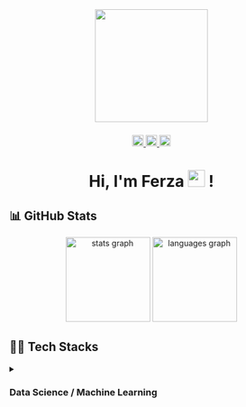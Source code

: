 <div align="center">
  <img height="200" src="https://avatars.githubusercontent.com/u/71265011?v=4"  />
</div>

###

<div align="center">
  <a href="https://www.linkedin.com/in/freyaldi/" target="_blank">
    <img src="https://img.shields.io/static/v1?message=LinkedIn&logo=linkedin&label=&color=0077B5&logoColor=white&labelColor=&style=for-the-badge" height="20" alt="linkedin logo"  />
  </a>
  <a href="https://www.instagram.com/freyaldi/" target="_blank">
    <img src="https://img.shields.io/static/v1?message=Instagram&logo=instagram&label=&color=E4405F&logoColor=white&labelColor=&style=for-the-badge" height="20" alt="instagram logo"  />
  </a>
  <a href="https://www.hackerrank.com/freyaldi" target="_blank">
    <img src="https://img.shields.io/static/v1?message=HackerRank&logo=hackerrank&label=&color=2EC866&logoColor=white&labelColor=&style=for-the-badge" height="20" alt="hackerrank logo"  />
  </a>
</div>

###

<h1 align="center">Hi, I'm Ferza <img src="https://raw.githubusercontent.com/iampavangandhi/iampavangandhi/master/gifs/Hi.gif" width="30px"> !</h1>

###

<h2 align="left">📊 GitHub Stats</h2>
<div align="center">
  <img src="https://github-readme-stats.vercel.app/api?username=freyaldi&theme=city_light&hide_title=false&hide_rank=false&show_icons=true&include_all_commits=true&count_private=true&disable_animations=false&theme=dracula&locale=en&hide_border=false&order=1" height="150" alt="stats graph"  />
  <img src="https://github-readme-stats.vercel.app/api/top-langs?username=freyaldi&theme=city_light&locale=en&hide_title=false&layout=compact&card_width=320&langs_count=5&theme=dracula&hide_border=false&order=2" height="150" alt="languages graph"  />
</div>

###

<h2 align="left">🧑‍💻 Tech Stacks</h2>
<details>
  <summary><h3 align="left">Data Science / Machine Learning</h3></summary>
  <div align="left">
    <img src="https://cdn.jsdelivr.net/gh/devicons/devicon/icons/tensorflow/tensorflow-original.svg" height="40" width="52" alt="tensorflow logo"  />
    <img src="https://cdn.jsdelivr.net/gh/devicons/devicon/icons/python/python-original.svg" height="40" width="52" alt="python logo"  />
    <img src="https://cdn.jsdelivr.net/gh/devicons/devicon/icons/pandas/pandas-original-wordmark.svg" height="40" width="52" alt="pandas logo"  />
    <img src="https://cdn.jsdelivr.net/gh/devicons/devicon/icons/numpy/numpy-original.svg" height="40" width="52" alt="numpy logo"  />
    <img src="https://cdn.jsdelivr.net/gh/devicons/devicon/icons/flask/flask-original.svg" height="40" width="52" alt="flask logo"  />
  </div>
</details>
